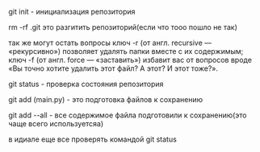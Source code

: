 git init - инициализация репозитория

rm -rf .git это разгитить репозиторий(если что тооо пошло не так)

так же могут остать вопросы
ключ -r (от англ. recursive — «рекурсивно») позволяет удалять папки вместе с их содержимым;
ключ -f (от англ. force — «заставить») избавит вас от вопросов вроде «Вы точно хотите удалить этот файл? А этот? И этот тоже?».

git status - проверка состояния репозитория


git add (main.py) - это подготовка файлов к сохранению

git add --all - все содержимое файла подготовили к сохранению(это чаще всего используетсяа)

в идиале еще все проверять командой git status
